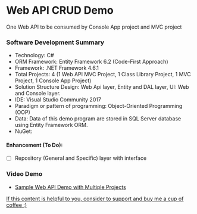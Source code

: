# Web API CRUD Demo

One Web API to be consumed by Console App project and MVC project

### Software Development Summary
- Technology: C#
- ORM Framework: Entity Framework 6.2 (Code-First Approach)
- Framework: .NET Framework 4.6.1
- Total Projects: 4 (1 Web API MVC Project, 1 Class Library Project, 1 MVC Project, 1 Console App Project)
- Solution Structure Design: Web Api layer, Entity and DAL layer, UI: Web and Console layer.
- IDE: Visual Studio Community 2017
- Paradigm or pattern of programming: Object-Oriented Programming (OOP)
- Data: Data of this demo program are stored in SQL Server database using Entity Framework ORM.
- NuGet: 

#### Enhancement (To Do):
- [ ] Repository (General and Specific) layer with interface

### Video Demo
- [Sample Web API Demo with Multiple Projects](https://youtu.be/Zm0Jtel_n0k)

[If this content is helpful to you, consider to support and buy me a cup of coffee :) ](https://ko-fi.com/V7V2PN67)
